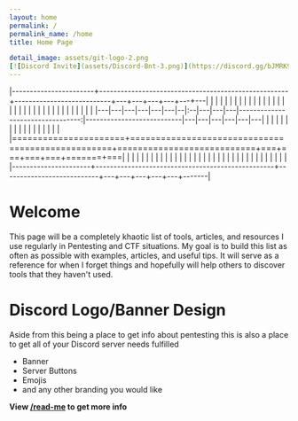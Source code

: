 ```yaml
---
layout: home
permalink: /
permalink_name: /home
title: Home Page

detail_image: assets/git-logo-2.png
[![Discord Invite](assets/Discord-Bnt-3.png)](https://discord.gg/bJMRK96)
---
```


|-----------------------+-----------------------------------------------------+---------------------------+---+---+---+---+---+---|
|   |   |   |   |   |   |  |   |   |   |   |   |   |   |   |   |   |   |   |  |   |   |   |   |   |   |   |   |   |   |   |   |   |
|---|---|---|---|---|---|--|:--|---|---|---|---------------------------------:|---------------------------|---|---|---|---|---|---|
|   |   |   |   |   |   |  |   |   |   |   |  |  |   |   |
|======================+==================================================+===========================+===+===+===+===+=======+===|
|   |   |   |   |   |   |  |   |   |   |   |   |   |   |   |   |   |   |   |  |   |   |   |   |   |   |   |   |   |   |   |   |   |
|----------------------+--------------------------------------------------+---------------------------+---+---+---+---+---+-------|

# Welcome

This page will be a completely khaotic list of tools, articles, and resources I use regularly in Pentesting and CTF situations. My goal is to build this list as often as possible with examples, articles, and useful tips. It will serve as a reference for when I forget things and hopefully will help others to discover tools that they haven't used.


# Discord Logo/Banner Design

Aside from this being a place to get info about pentesting this is also a place to get all of your Discord server needs fulfilled 

* Banner
* Server Buttons
* Emojis
* and any other branding you would like

**View [/read-me](read-me) to get more info**